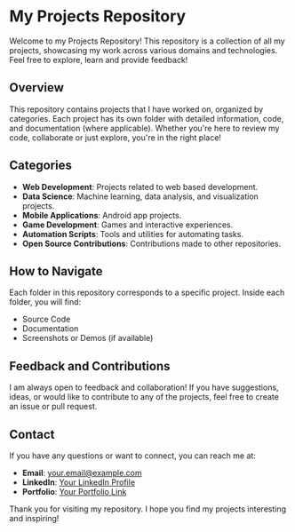 # My Projects Repository

Welcome to my Projects Repository! This repository is a collection of all my projects, showcasing my work across various domains and technologies. Feel free to explore, learn and provide feedback!

## Overview

This repository contains projects that I have worked on, organized by categories. Each project has its own folder with detailed information, code, and documentation (where applicable). Whether you're here to review my code, collaborate or just explore, you're in the right place!

## Categories

- **Web Development**: Projects related to web based development.
- **Data Science**: Machine learning, data analysis, and visualization projects.
- **Mobile Applications**: Android app projects.
- **Game Development**: Games and interactive experiences.
- **Automation Scripts**: Tools and utilities for automating tasks.
- **Open Source Contributions**: Contributions made to other repositories.


## How to Navigate

Each folder in this repository corresponds to a specific project. Inside each folder, you will find:
- Source Code
- Documentation
- Screenshots or Demos (if available)

## Feedback and Contributions

I am always open to feedback and collaboration! If you have suggestions, ideas, or would like to contribute to any of the projects, feel free to create an issue or pull request.

## Contact

If you have any questions or want to connect, you can reach me at:
- **Email**: your.email@example.com
- **LinkedIn**: [Your LinkedIn Profile](#)
- **Portfolio**: [Your Portfolio Link](#)

Thank you for visiting my repository. I hope you find my projects interesting and inspiring!
